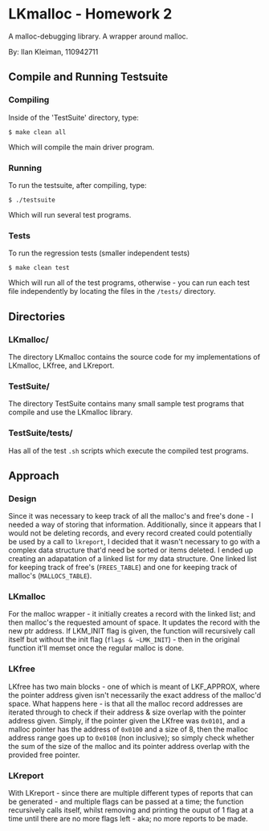 # LKmalloc - Homework 2

A malloc-debugging library.
A wrapper around malloc.


By: Ilan Kleiman, 110942711

## Compile and Running Testsuite

### Compiling

Inside of the 'TestSuite' directory, type:

`$ make clean all`

Which will compile the main driver program.

### Running

To run the testsuite, after compiling, type:

`$ ./testsuite`

Which will run several test programs.

### Tests

To run the regression tests (smaller independent tests)

`$ make clean test`

Which will run all of the test programs, otherwise - you can run each test file independently by locating the files in the `/tests/` directory.

## Directories

### LKmalloc/

The directory LKmalloc contains the source code for my implementations of LKmalloc, LKfree, and LKreport.

### TestSuite/

The directory TestSuite contains many small sample test programs that compile and use the LKmalloc library.

### TestSuite/tests/

Has all of the test `.sh` scripts which execute the compiled test programs.

## Approach

### Design

Since it was necessary to keep track of all the malloc's and free's done - I needed a way of storing that information. Additionally, since it appears that I would not be deleting records, and every record created could potentially be used by a call to `lkreport`, I decided that it wasn't necessary to go with a complex data structure that'd need be sorted or items deleted. I ended up creating an adapatation of a linked list for my data structure. One linked list for keeping track of free's (`FREES_TABLE`) and one for keeping track of malloc's (`MALLOCS_TABLE`).

### LKmalloc

For the malloc wrapper - it initially creates a record with the linked list; and then malloc's the requested amount of space. It updates the record with the new ptr address. If LKM_INIT flag is given, the function will recursively call itself but without the init flag (`flags & ~LMK_INIT`) - then in the original function it'll memset once the regular malloc is done.

### LKfree

LKfree has two main blocks - one of which is meant of LKF_APPROX, where the pointer address given isn't necessarily the exact address of the malloc'd space. What happens here - is that all the malloc record addresses are iterated through to check if their address & size overlap with the pointer address given. Simply, if the pointer given the LKfree was `0x0101`, and a malloc pointer has the address of `0x0100` and a size of 8, then the malloc address range goes up to `0x0108` (non inclusive); so simply check whether the sum of the size of the malloc and its pointer address overlap with the provided free pointer.

### LKreport

With LKreport - since there are multiple different types of reports that can be generated - and multiple flags can be passed at a time; the function recursively calls itself, whilst removing and printing the ouput of 1 flag at a time until there are no more flags left - aka; no more reports to be made.
